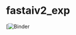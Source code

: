 # fastaiv2_exp

[![Binder](https://mybinder.org/v2/gh/castorfou/fastaiv2_exp/master?urlpath=%2Fvoila%2Frender%2Fcourse-v4%2Fnbs%2F02_production-voila.ipynb)
